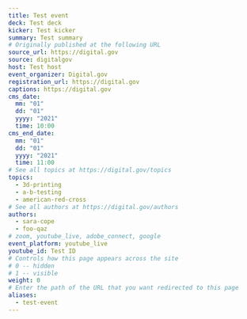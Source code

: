 ```yaml
---
title: Test event
deck: Test deck
kicker: Test kicker
summary: Test summary
# Originally published at the following URL
source_url: https://digital.gov
source: digitalgov
host: Test host
event_organizer: Digital.gov
registration_url: https://digital.gov
captions: https://digital.gov
cms_date:
  mm: "01"
  dd: "01"
  yyyy: "2021"
  time: 10:00
cms_end_date:
  mm: "01"
  dd: "01"
  yyyy: "2021"
  time: 11:00
# See all topics at https://digital.gov/topics
topics:
  - 3d-printing
  - a-b-testing
  - american-red-cross
# See all authors at https://digital.gov/authors
authors:
  - sara-cope
  - foo-qaz
# zoom, youtube_live, adobe_connect, google
event_platform: youtube_live
youtube_id: Test ID
# Controls how this page appears across the site
# 0 -- hidden
# 1 -- visible
weight: 0
# Enter the path of the URL that you want redirected to this page
aliases:
  - test-event
---
```

